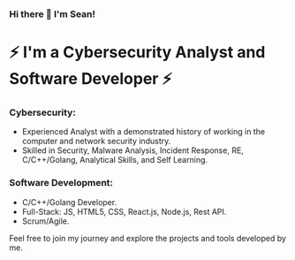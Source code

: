 ### Hi there 👋 I'm Sean!

# ⚡ I'm a Cybersecurity Analyst and Software Developer ⚡ 

### Cybersecurity:

* Experienced Analyst with a demonstrated history of working in the computer and network security industry.
* Skilled in Security, Malware Analysis, Incident Response, RE, C/C++/Golang, Analytical Skills, and Self Learning. 

### Software Development:

* C/C++/Golang Developer.
* Full-Stack: JS, HTML5, CSS, React.js, Node.js, Rest API.
* Scrum/Agile.

Feel free to join my journey and explore the projects and tools developed by me.

<!--
**seanshx/seanshx** is a ✨ _special_ ✨ repository because its `README.md` (this file) appears on your GitHub profile.

Here are some ideas to get you started:

- 🔭 I’m currently working on ...
- 🌱 I’m currently learning ...
- 👯 I’m looking to collaborate on ...
- 🤔 I’m looking for help with ...
- 💬 Ask me about ...
- 📫 How to reach me: ...
- 😄 Pronouns: ...
- ⚡ Fun fact: ...
-->
